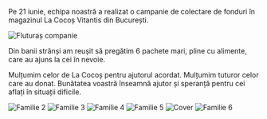 Pe 21 iunie, echipa noastră a realizat o campanie de colectare de fonduri în magazinul La Cocoș Vitantis din București. 

![Fluturaș companie](flyer)

Din banii strânși am reușit să pregătim 6 pachete mari, pline cu alimente, care au ajuns la cei în nevoie.

Mulțumim celor de La Cocoș pentru ajutorul acordat. Mulțumim tuturor celor care au donat. Bunătatea voastră înseamnă ajutor și speranță pentru cei aflați în situații dificile.

![Familie 2](family2)
![Familie 3](family3)
![Familie 4](family4)
![Familie 5](family5)
![Cover](cover)
![Familie 6](family6)
